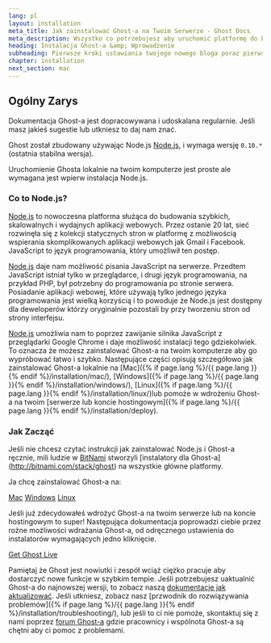 ```yaml
---
lang: pl
layout: installation
meta_title: Jak zainstalować Ghost-a na Twoim Serwerze - Ghost Docs
meta_description: Wszystko co potrzebujesz aby uruchomić platformę do blogowania Ghost na lokalnym lub zdalnym środowisku.
heading: Instalacja Ghost-a &amp; Wprowadzenie
subheading: Pierwsze kroki ustawiania twojego nowego bloga poraz pierwszy.
chapter: installation
next_section: mac
---
```


## Ogólny Zarys <a id="overview"></a>

Dokumentacja Ghost-a jest dopracowywana i udoskalana regularnie. Jeśli masz jakieś sugestie lub utkniesz to daj nam znać.

Ghost został zbudowany używając Node.js [Node.js](http://nodejs.org), i wymaga wersję  `0.10.*` (ostatnia stabilna wersja).

Uruchomienie Ghosta lokalnie na twoim komputerze jest proste ale wymagana jest wpierw instalacja Node.js. 

### Co to Node.js?

[Node.js](http://nodejs.org) to nowoczesna platforma służąca do budowania szybkich, skalowalnych i wydajnych aplikacji webowych.
    Przez ostanie 20 lat, sieć rozwinęła się z kolekcji statycznych stron w platformę z możliwością wspierania skomplikowanych aplikacji webowych jak Gmail i Facebook.
    JavaScript to język programowania, który umożliwił ten postęp.

[Node.js](http://nodejs.org) daje nam możliwość pisania JavaScript na serwerze. Przedtem JavaScript istniał tylko w przeglądarce, i drugi język programowania, na przykład PHP, był potrzebny do programowania po stronie serwera. Posiadanie aplikacji webowej, które używają tylko jednego języka programowania jest wielką korzyścią i to powoduje że Node.js jest dostępny dla deweloperów którzy oryginalnie pozostali by przy tworzeniu stron od strony interfejsu.

[Node.js](http://nodejs.org) umożliwia nam to poprzez zawijanie silnika JavaScript z przeglądarki Google Chrome i daje możliwość instalacji tego gdziekolwiek. To oznacza że możesz zainstalować Ghost-a na twoim komputerze aby go wypróbować łatwo i szybko.
    Następujące części opisują szczegółowo jak zainstalować Ghost-a lokalnie na [Mac]({% if page.lang %}/{{ page.lang }}{% endif %}/installation/mac/),  [Windows]({% if page.lang %}/{{ page.lang }}{% endif %}/installation/windows/), [Linux]({% if page.lang %}/{{ page.lang }}{% endif %}/installation/linux/)lub pomoże w wdrożeniu Ghost-a na twoim [serwerze lub koncie hostingowym]({% if page.lang %}/{{ page.lang }}{% endif %}/installation/deploy).

### Jak Zacząć

Jeśli nie chcesz czytać instrukcji jak zainstalować Node.js i Ghost-a ręcznie, mili ludzie w [BitNami](http://bitnami.com/) stworzyli [instalatory dla Ghost-a] (http://bitnami.com/stack/ghost) na wszystkie główne platformy.

Ja chcę zainstalować Ghost-a na:

<div class="text-center install-ghost">
    <a href="{% if page.lang %}/{{ page.lang }}{% endif %}/installation/mac/" class="btn btn-success btn-large">Mac</a>
    <a href="{% if page.lang %}/{{ page.lang }}{% endif %}/installation/windows/" class="btn btn-success btn-large">Windows</a>
    <a href="{% if page.lang %}/{{ page.lang }}{% endif %}/installation/linux/" class="btn btn-success btn-large">Linux</a>
</div>

Jeśli już zdecydowałeś wdrożyć Ghost-a na twoim serwerze lub na koncie hostingowym to super! Następująca dokumentacja poprowadzi ciebie przez rożne możliwości wdrażania Ghost-a, od odręcznego ustawienia do instalatorów wymagających jedno kliknięcie.

<div class="text-center install-ghost">
    <a href="{% if page.lang %}/{{ page.lang }}{% endif %}/installation/deploy/" class="btn btn-success btn-large">Get Ghost Live</a>
</div>

Pamiętaj że Ghost jest nowiutki i zespół wciąż ciężko pracuje aby dostarczyć nowe funkcje w szybkim tempie. Jeśli potrzebujesz uaktualnić Ghost-a do najnowszej wersji, to zobacz naszą [dokumentacje jak aktualizować](/installation/upgrading/).
    Jeśli utkniesz, zobacz nasz [przwodnik do rozwiązywania problemów]({% if page.lang %}/{{ page.lang }}{% endif %}/installation/troubleshooting/), lub jeśli to ci nie pomoże, skontaktuj się z nami poprzez [forum Ghost-a](http://ghost.org/forum) gdzie pracownicy i wspólnota Ghost-a są chętni aby ci pomoc z problemami.
